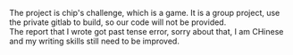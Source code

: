 The project is chip's challenge, which is a game.
It is a group project, use the private gitlab to build, so our code will not be provided.
<br/>
The report that I wrote got past tense error, sorry about that, I am CHinese and my writing skills still need to be improved.
